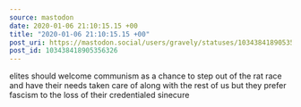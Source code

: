 ```yaml
---
source: mastodon
date: 2020-01-06 21:10:15.15 +00
title: "2020-01-06 21:10:15.15 +00"
post_uri: https://mastodon.social/users/gravely/statuses/103438418905356326
post_id: 103438418905356326
---
```

elites should welcome communism as a chance to step out of the rat race and have their needs taken care of along with the rest of us but they prefer fascism to the loss of their credentialed sinecure


